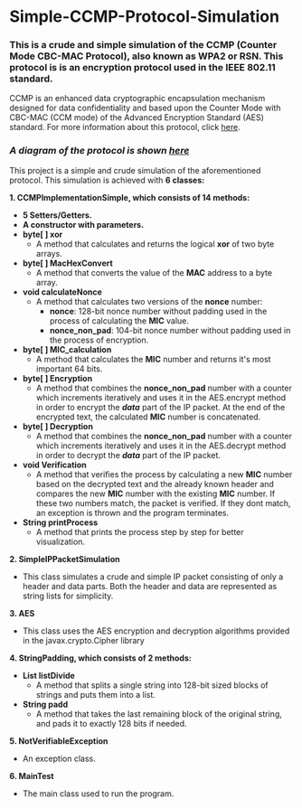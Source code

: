 # Simple-CCMP-Protocol-Simulation
### This is a crude and simple simulation of the CCMP (Counter Mode CBC-MAC Protocol), also known as WPA2 or RSN. This protocol is is an encryption protocol used in the IEEE 802.11 standard.
CCMP is an enhanced data cryptographic encapsulation mechanism designed for data confidentiality and based upon the Counter Mode with CBC-MAC (CCM mode) of the Advanced Encryption Standard (AES) standard. For more information about this protocol, click [here](https://en.wikipedia.org/wiki/CCMP_(cryptography)).

### ***A diagram of the protocol is shown [here](https://www.eetimes.com/wp-content/uploads/media-1097750-security-fig5.gif)***

This project is a simple and crude simulation of the aforementioned protocol. This simulation is achieved with **6 classes:** 

**1. CCMPImplementationSimple, which consists of 14 methods:**
  - **5 Setters/Getters.**
  - **A constructor with parameters.**
  - **byte[ ] xor**
    - A method that calculates and returns the logical **xor** of two byte arrays.
   - **byte[ ] MacHexConvert**
      - A method that converts the value of the **MAC** address to a byte array.
   - **void calculateNonce**
      - A method that calculates two versions of the **nonce** number: 
        - **nonce**: 128-bit nonce number without padding used in the process of calculating the **MIC** value.
        - **nonce_non_pad**: 104-bit nonce number without padding used in the process of encryption.
   - **byte[ ] MIC_calculation**
      - A method that calculates the **MIC** number and returns it's most important 64 bits.
   - **byte[ ] Encryption**
      - A method that combines the **nonce_non_pad** number with a counter which increments iteratively and uses it in the AES.encrypt method in order to encrypt the ***data*** part of the IP packet. At the end of the encrypted text, the calculated **MIC** number is concatenated.
   - **byte[ ] Decryption**
      - A method that combines the **nonce_non_pad** number with a counter which increments iteratively and uses it in the AES.decrypt method in order to decrypt the ***data*** part of the IP packet.
   - **void Verification**
      - A method that verifies the process by calculating a new **MIC** number based on the decrypted text and the already known header and compares the new **MIC** number with the existing **MIC** number. If these two numbers match, the packet is verified. If they dont match, an exception is thrown and the program terminates.
   - **String printProcess**
      - A method that prints the process step by step for better visualization.

**2. SimpleIPPacketSimulation**
  - This class simulates a crude and simple IP packet consisting of only a header and data parts. Both the header and data are represented as string lists for simplicity.

**3. AES**
  - This class uses the AES encryption and decryption algorithms provided in the javax.crypto.Cipher library
  
**4. StringPadding, which consists of 2 methods:**
  - **List<String> listDivide** 
    - A method that splits a single string into 128-bit sized blocks of strings and puts them into a list.
  - **String padd**
    - A method that takes the last remaining block of the original string, and pads it to exactly 128 bits if needed.
  
**5. NotVerifiableException**
  - An exception class.
  
**6. MainTest**
  - The main class used to run the program.
  
